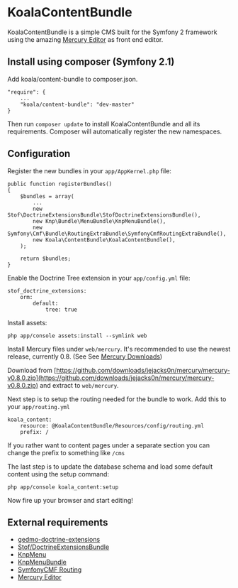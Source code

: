 # KoalaContentBundle
KoalaContentBundle is a simple CMS built for the Symfony 2 framework using the amazing [Mercury Editor][1] as front end editor.

## Install using composer (Symfony 2.1)
Add koala/content-bundle to composer.json.

    "require": {
        ...
        "koala/content-bundle": "dev-master"        
    }

Then run `composer update` to install KoalaContentBundle and all its requirements. Composer will automatically register the new namespaces.

## Configuration
Register the new bundles in your `app/AppKernel.php` file:

    public function registerBundles()
    {
        $bundles = array(
            ...
            new Stof\DoctrineExtensionsBundle\StofDoctrineExtensionsBundle(),
            new Knp\Bundle\MenuBundle\KnpMenuBundle(),
            new Symfony\Cmf\Bundle\RoutingExtraBundle\SymfonyCmfRoutingExtraBundle(),
            new Koala\ContentBundle\KoalaContentBundle(),
        );
    
        return $bundles;
    }
    
Enable the Doctrine Tree extension in your `app/config.yml` file:

    stof_doctrine_extensions:
        orm:
            default:
                tree: true

Install assets:

    php app/console assets:install --symlink web

Install Mercury files under `web/mercury`. It's recommended to use the newest release, currently 0.8. (See See [Mercury Downloads](https://github.com/jejacks0n/mercury/downloads))

Download from [https://github.com/downloads/jejacks0n/mercury/mercury-v0.8.0.zip](https://github.com/downloads/jejacks0n/mercury/mercury-v0.8.0.zip) and extract to `web/mercury`.

Next step is to setup the routing needed for the bundle to work. Add this to your `app/routing.yml`

    koala_content:
        resource: @KoalaContentBundle/Resources/config/routing.yml
        prefix: /

If you rather want to content pages under a separate section you can change the prefix to something like `/cms`

The last step is to update the database schema and load some default content using the setup command:

    php app/console koala_content:setup

Now fire up your browser and start editing!

## External requirements
* [gedmo-doctrine-extensions](https://github.com/l3pp4rd/DoctrineExtensions)
* [Stof/DoctrineExtensionsBundle](https://github.com/stof/StofDoctrineExtensionsBundle)
* [KnpMenu](https://github.com/KnpLabs/KnpMenu)
* [KnpMenuBundle](https://github.com/KnpLabs/KnpMenuBundle)
* [SymfonyCMF Routing](https://github.com/symfony-cmf/Routing)
* [Mercury Editor][1]

[1]: http://jejacks0n.github.com/mercury/ "Mercury Editor"